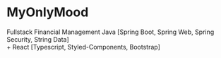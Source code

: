 # MyOnlyMood
Fullstack Financial Management 
  Java [Spring Boot, Spring Web, Spring Security, String Data]  
+ 
  React [Typescript, Styled-Components, Bootstrap] 
